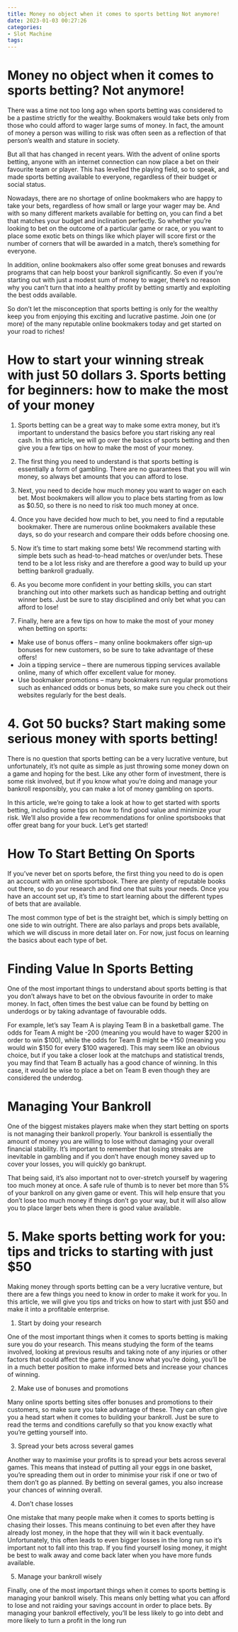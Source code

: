 ```yaml
---
title: Money no object when it comes to sports betting Not anymore! 
date: 2023-01-03 00:27:26
categories:
- Slot Machine
tags:
---
```



#  Money no object when it comes to sports betting? Not anymore! 

There was a time not too long ago when sports betting was considered to be a pastime strictly for the wealthy. Bookmakers would take bets only from those who could afford to wager large sums of money. In fact, the amount of money a person was willing to risk was often seen as a reflection of that person’s wealth and stature in society.

But all that has changed in recent years. With the advent of online sports betting, anyone with an internet connection can now place a bet on their favourite team or player. This has levelled the playing field, so to speak, and made sports betting available to everyone, regardless of their budget or social status.

Nowadays, there are no shortage of online bookmakers who are happy to take your bets, regardless of how small or large your wager may be. And with so many different markets available for betting on, you can find a bet that matches your budget and inclination perfectly. So whether you’re looking to bet on the outcome of a particular game or race, or you want to place some exotic bets on things like which player will score first or the number of corners that will be awarded in a match, there’s something for everyone.

In addition, online bookmakers also offer some great bonuses and rewards programs that can help boost your bankroll significantly. So even if you’re starting out with just a modest sum of money to wager, there’s no reason why you can’t turn that into a healthy profit by betting smartly and exploiting the best odds available.

So don’t let the misconception that sports betting is only for the wealthy keep you from enjoying this exciting and lucrative pastime. Join one (or more) of the many reputable online bookmakers today and get started on your road to riches!

#  How to start your winning streak with just 50 dollars  3. Sports betting for beginners: how to make the most of your money 

1. Sports betting can be a great way to make some extra money, but it’s important to understand the basics before you start risking any real cash. In this article, we will go over the basics of sports betting and then give you a few tips on how to make the most of your money.

2. The first thing you need to understand is that sports betting is essentially a form of gambling. There are no guarantees that you will win money, so always bet amounts that you can afford to lose.

3. Next, you need to decide how much money you want to wager on each bet. Most bookmakers will allow you to place bets starting from as low as $0.50, so there is no need to risk too much money at once.

4. Once you have decided how much to bet, you need to find a reputable bookmaker. There are numerous online bookmakers available these days, so do your research and compare their odds before choosing one.

5. Now it’s time to start making some bets! We recommend starting with simple bets such as head-to-head matches or over/under bets. These tend to be a lot less risky and are therefore a good way to build up your betting bankroll gradually.

6. As you become more confident in your betting skills, you can start branching out into other markets such as handicap betting and outright winner bets. Just be sure to stay disciplined and only bet what you can afford to lose!

7. Finally, here are a few tips on how to make the most of your money when betting on sports: 
- Make use of bonus offers – many online bookmakers offer sign-up bonuses for new customers, so be sure to take advantage of these offers! 
- Join a tipping service – there are numerous tipping services available online, many of which offer excellent value for money. 
- Use bookmaker promotions – many bookmakers run regular promotions such as enhanced odds or bonus bets, so make sure you check out their websites regularly for the best deals.

# 4. Got 50 bucks? Start making some serious money with sports betting! 

There is no question that sports betting can be a very lucrative venture, but unfortunately, it’s not quite as simple as just throwing some money down on a game and hoping for the best. Like any other form of investment, there is some risk involved, but if you know what you’re doing and manage your bankroll responsibly, you can make a lot of money gambling on sports.

In this article, we’re going to take a look at how to get started with sports betting, including some tips on how to find good value and minimize your risk. We’ll also provide a few recommendations for online sportsbooks that offer great bang for your buck. Let’s get started!

# How To Start Betting On Sports 

If you’ve never bet on sports before, the first thing you need to do is open an account with an online sportsbook. There are plenty of reputable books out there, so do your research and find one that suits your needs. Once you have an account set up, it’s time to start learning about the different types of bets that are available.

The most common type of bet is the straight bet, which is simply betting on one side to win outright. There are also parlays and props bets available, which we will discuss in more detail later on. For now, just focus on learning the basics about each type of bet.

# Finding Value In Sports Betting 

One of the most important things to understand about sports betting is that you don’t always have to bet on the obvious favourite in order to make money. In fact, often times the best value can be found by betting on underdogs or by taking advantage of favourable odds.

For example, let’s say Team A is playing Team B in a basketball game. The odds for Team A might be -200 (meaning you would have to wager $200 in order to win $100), while the odds for Team B might be +150 (meaning you would win $150 for every $100 wagered). This may seem like an obvious choice, but if you take a closer look at the matchups and statistical trends, you may find that Team B actually has a good chance of winning. In this case, it would be wise to place a bet on Team B even though they are considered the underdog.

# Managing Your Bankroll 

One of the biggest mistakes players make when they start betting on sports is not managing their bankroll properly. Your bankroll is essentially the amount of money you are willing to lose without damaging your overall financial stability. It’s important to remember that losing streaks are inevitable in gambling and if you don’t have enough money saved up to cover your losses, you will quickly go bankrupt.

That being said, it’s also important not to over-stretch yourself by wagering too much money at once. A safe rule of thumb is to never bet more than 5% of your bankroll on any given game or event. This will help ensure that you don’t lose too much money if things don’t go your way, but it will also allow you to place larger bets when there is good value available.

# 5. Make sports betting work for you: tips and tricks to starting with just $50

Making money through sports betting can be a very lucrative venture, but there are a few things you need to know in order to make it work for you. In this article, we will give you tips and tricks on how to start with just $50 and make it into a profitable enterprise.

1. Start by doing your research

One of the most important things when it comes to sports betting is making sure you do your research. This means studying the form of the teams involved, looking at previous results and taking note of any injuries or other factors that could affect the game. If you know what you’re doing, you’ll be in a much better position to make informed bets and increase your chances of winning.

2. Make use of bonuses and promotions

Many online sports betting sites offer bonuses and promotions to their customers, so make sure you take advantage of these. They can often give you a head start when it comes to building your bankroll. Just be sure to read the terms and conditions carefully so that you know exactly what you’re getting yourself into.

3. Spread your bets across several games

Another way to maximise your profits is to spread your bets across several games. This means that instead of putting all your eggs in one basket, you’re spreading them out in order to minimise your risk if one or two of them don’t go as planned. By betting on several games, you also increase your chances of winning overall.

4. Don’t chase losses

One mistake that many people make when it comes to sports betting is chasing their losses. This means continuing to bet even after they have already lost money, in the hope that they will win it back eventually. Unfortunately, this often leads to even bigger losses in the long run so it’s important not to fall into this trap. If you find yourself losing money, it might be best to walk away and come back later when you have more funds available.

5. Manage your bankroll wisely

Finally, one of the most important things when it comes to sports betting is managing your bankroll wisely. This means only betting what you can afford to lose and not raiding your savings account in order to place bets. By managing your bankroll effectively, you’ll be less likely to go into debt and more likely to turn a profit in the long run